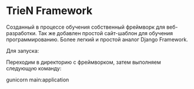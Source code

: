 # TrieN Framework

Созданный в процессе обучения собственный фреймворк для веб-разработки. Так же добавлен простой сайт-шаблон для обучения программированию.
Более легкий и простой аналог Django Framework.

Для запуска:

Переходим в директорию с фреймворком, затем выполняем следующую команду:

gunicorn main:application
